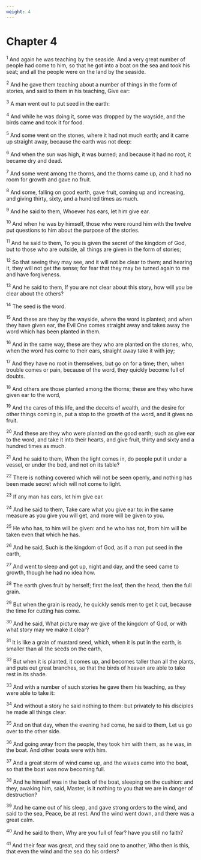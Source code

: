 ```yaml
---
weight: 4
---
```


# Chapter 4

<sup>1</sup> And again he was teaching by the seaside. And a very great number of people had come to him, so that he got into a boat on the sea and took his seat; and all the people were on the land by the seaside. 

<sup>2</sup> And he gave them teaching about a number of things in the form of stories, and said to them in his teaching, Give ear: 

<sup>3</sup> A man went out to put seed in the earth: 

<sup>4</sup> And while he was doing it, some was dropped by the wayside, and the birds came and took it for food. 

<sup>5</sup> And some went on the stones, where it had not much earth; and it came up straight away, because the earth was not deep: 

<sup>6</sup> And when the sun was high, it was burned; and because it had no root, it became dry and dead. 

<sup>7</sup> And some went among the thorns, and the thorns came up, and it had no room for growth and gave no fruit. 

<sup>8</sup> And some, falling on good earth, gave fruit, coming up and increasing, and giving thirty, sixty, and a hundred times as much. 

<sup>9</sup> And he said to them, Whoever has ears, let him give ear. 

<sup>10</sup> And when he was by himself, those who were round him with the twelve put questions to him about the purpose of the stories. 

<sup>11</sup> And he said to them, To you is given the secret of the kingdom of God, but to those who are outside, all things are given in the form of stories; 

<sup>12</sup> So that seeing they may see, and it will not be clear to them; and hearing it, they will not get the sense; for fear that they may be turned again to me and have forgiveness. 

<sup>13</sup> And he said to them, If you are not clear about this story, how will you be clear about the others? 

<sup>14</sup> The seed is the word. 

<sup>15</sup> And these are they by the wayside, where the word is planted; and when they have given ear, the Evil One comes straight away and takes away the word which has been planted in them. 

<sup>16</sup> And in the same way, these are they who are planted on the stones, who, when the word has come to their ears, straight away take it with joy; 

<sup>17</sup> And they have no root in themselves, but go on for a time; then, when trouble comes or pain, because of the word, they quickly become full of doubts. 

<sup>18</sup> And others are those planted among the thorns; these are they who have given ear to the word, 

<sup>19</sup> And the cares of this life, and the deceits of wealth, and the desire for other things coming in, put a stop to the growth of the word, and it gives no fruit. 

<sup>20</sup> And these are they who were planted on the good earth; such as give ear to the word, and take it into their hearts, and give fruit, thirty and sixty and a hundred times as much. 

<sup>21</sup> And he said to them, When the light comes in, do people put it under a vessel, or under the bed, and not on its table? 

<sup>22</sup> There is nothing covered which will not be seen openly, and nothing has been made secret which will not come to light. 

<sup>23</sup> If any man has ears, let him give ear. 

<sup>24</sup> And he said to them, Take care what you give ear to: in the same measure as you give you will get, and more will be given to you. 

<sup>25</sup> He who has, to him will be given: and he who has not, from him will be taken even that which he has. 

<sup>26</sup> And he said, Such is the kingdom of God, as if a man put seed in the earth, 

<sup>27</sup> And went to sleep and got up, night and day, and the seed came to growth, though he had no idea how. 

<sup>28</sup> The earth gives fruit by herself; first the leaf, then the head, then the full grain. 

<sup>29</sup> But when the grain is ready, he quickly sends men to get it cut, because the time for cutting has come. 

<sup>30</sup> And he said, What picture may we give of the kingdom of God, or with what story may we make it clear? 

<sup>31</sup> It is like a grain of mustard seed, which, when it is put in the earth, is smaller than all the seeds on the earth, 

<sup>32</sup> But when it is planted, it comes up, and becomes taller than all the plants, and puts out great branches, so that the birds of heaven are able to take rest in its shade. 

<sup>33</sup> And with a number of such stories he gave them his teaching, as they were able to take it: 

<sup>34</sup> And without a story he said nothing to them: but privately to his disciples he made all things clear. 

<sup>35</sup> And on that day, when the evening had come, he said to them, Let us go over to the other side. 

<sup>36</sup> And going away from the people, they took him with them, as he was, in the boat. And other boats were with him. 

<sup>37</sup> And a great storm of wind came up, and the waves came into the boat, so that the boat was now becoming full. 

<sup>38</sup> And he himself was in the back of the boat, sleeping on the cushion: and they, awaking him, said, Master, is it nothing to you that we are in danger of destruction? 

<sup>39</sup> And he came out of his sleep, and gave strong orders to the wind, and said to the sea, Peace, be at rest. And the wind went down, and there was a great calm. 

<sup>40</sup> And he said to them, Why are you full of fear? have you still no faith? 

<sup>41</sup> And their fear was great, and they said one to another, Who then is this, that even the wind and the sea do his orders? 


